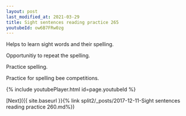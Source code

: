 ```yaml
---
layout: post
last_modified_at: 2021-03-29
title: Sight sentences reading practice 265
youtubeId: ow6B7FRw0zg
---
```

 
 
Helps to learn sight words and their spelling.

Opportunitiy to repeat the spelling. 

Practice spelling. 
 
Practice for spelling bee competitions. 
 
{% include youtubePlayer.html id=page.youtubeId %}
 
 

[Next]({{ site.baseurl }}{% link  split2/_posts/2017-12-11-Sight sentences reading practice 260.md%})
 
